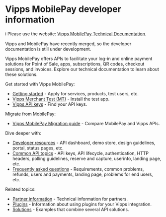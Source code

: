 <!-- START_METADATA
---
title: Vipps MobilePay developer information
sidebar_label: Introduction
sidebar_position: 1
hide_table_of_contents: true
description: Find information related to integrating with the Vipps MobilePay APIs.
pagination_next: null
pagination_prev: null
---
END_METADATA -->

# Vipps MobilePay developer information

<!-- START_COMMENT -->

ℹ️ Please use the website:
[Vipps MobilePay Technical Documentation](https://developer.vippsmobilepay.com/).

<!-- END_COMMENT -->

Vipps and MobilePay have recently merged, so the developer documentation is still under development.

Vipps MobilePay offers APIs to facilitate your log-in and online payment solutions for Point of Sale, apps, subscriptions, QR codes, checkout sessions, and invoices.  Explore our technical documentation to learn about these solutions.

Get started with Vipps MobilePay:

* [Getting started](./getting-started.md) - Apply for services, products, test users, etc.
* [Vipps Merchant Test (MT)](./test-environment.md) - Install the test app.
* [Vipps API keys](./common-topics/api-keys.md) - Find your API keys.

Migrate from MobilePay:

* [Vipps MobilePay Migration guide](mp-migration-guide.md) - Compare MobilePay and Vipps APIs.

Dive deeper with:

* [Developer resources](https://developer.vippsmobilepay.com/docs/vipps-developers/developer-resources) - API dashboard, demo store, design guidelines, portal, status pages, etc.
* [Common API topics](https://developer.vippsmobilepay.com/docs/vipps-developers/common-topics) - API keys, API lifecycle, authentication, HTTP headers, polling guidelines, reserve and capture, userinfo, landing page, etc.
* [Frequently asked questions](https://developer.vippsmobilepay.com/docs/vipps-developers/faqs) - Requirements, common problems, refunds, users and payments, landing page, problems for end users, etc.

Related topics:

* [Partner information](https://developer.vippsmobilepay.com/docs/vipps-partner) - Technical information for partners.
* [Plugins](https://developer.vippsmobilepay.com/docs/vipps-plugins) - Information about using plugins for your Vipps integration.
* [Solutions](https://developer.vippsmobilepay.com/docs/vipps-solutions) - Examples that combine several API solutions.
